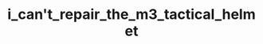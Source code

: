---
name: "i_can't_repair_the_m3_tactical_helmet"
title: "i_can't_repair_the_m3_tactical_helmet"
---